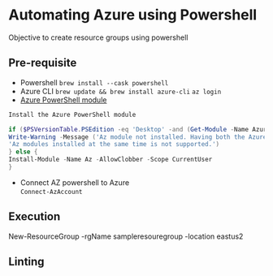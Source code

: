 # Automating Azure using Powershell

Objective to create resource groups using powershell

## Pre-requisite

- Powershell
  `brew install --cask powershell`
- Azure CLI
  `brew update && brew install azure-cli`
  `az login`
- [Azure PowerShell module](https://docs.microsoft.com/en-us/powershell/azure/install-az-ps?view=azps-5.5.0#code-try-3)

```powershell
Install the Azure PowerShell module

if ($PSVersionTable.PSEdition -eq 'Desktop' -and (Get-Module -Name AzureRM -ListAvailable)) {
Write-Warning -Message ('Az module not installed. Having both the AzureRM and ' +
'Az modules installed at the same time is not supported.')
} else {
Install-Module -Name Az -AllowClobber -Scope CurrentUser
}
```

- Connect AZ powershell to Azure  
  `Connect-AzAccount`

## Execution

New-ResourceGroup -rgName sampleresouregroup -location eastus2

## Linting
